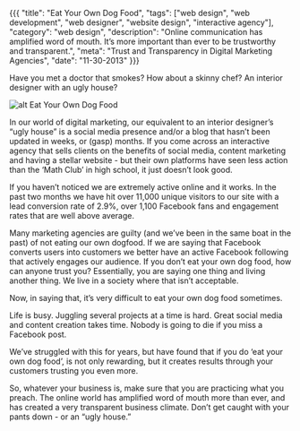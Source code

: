 {{{
  "title": "Eat Your Own Dog Food",
  "tags": ["web design", "web development", "web designer", "website design", "interactive agency"],
  "category": "web design",
  "description": "Online communication has amplified word of mouth. It’s more important than ever to be trustworthy and transparent.",
  "meta": "Trust and Transparency in Digital Marketing Agencies",
  "date": "11-30-2013"
}}}

Have you met a doctor that smokes? How about a skinny chef? An interior designer with an ugly house?<!--more-->

![alt Eat Your Own Dog Food](/images/dog.jpg "Eat Your Own Dog Food")  

In our world of digital marketing, our equivalent to an interior designer’s “ugly house” is a social media presence and/or a blog that hasn’t been updated in weeks, or (gasp) months. If you come across an interactive agency that sells clients on the benefits of social media, content marketing and having a stellar website - but their own platforms have seen less action than the ‘Math Club’ in high school, it just doesn’t look good. 

If you haven’t noticed we are extremely active online and it works. In the past two months we have hit over 11,000 unique visitors to our site with a lead conversion rate of 2.9%, over 1,100 Facebook fans and engagement rates that are well above average.

Many marketing agencies are guilty (and we’ve been in the same boat in the past) of not eating our own dogfood. If we are saying that Facebook converts users into customers we better have an active Facebook following that actively engages our audience. If you don’t eat your own dog food, how can anyone trust you? Essentially, you are saying one thing and living another thing. We live in a society where that isn’t acceptable. 

Now, in saying that, it’s very difficult to eat your own dog food sometimes. 

Life is busy. Juggling several projects at a time is hard. Great social media and content creation takes time. Nobody is going to die if you miss a Facebook post. 

We’ve struggled with this for years, but have found that if you do ‘eat your own dog food’, is not only rewarding, but it creates results through your customers trusting you even more. 

So, whatever your business is, make sure that you are practicing what you preach. The online world has amplified word of mouth more than ever, and has created a very transparent business climate. Don’t get caught with your pants down - or an “ugly house.”
